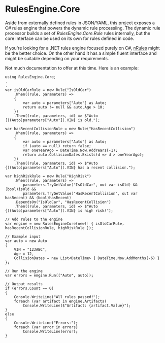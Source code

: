 # RulesEngine.Core

Aside from externally defined rules in JSON/YAML, this project exposes a C# rules engine that powers the dynamic rule processiing. The dynamic rule processor builds a set of _RulesEngine.Core.Rule_ rules internally, but the core interface can be used on its own for rules defined in code.

If you're looking for a .NET rules engine focused purely on C#, [nRules](https://nrules.net) might be the better choice. On the other hand it has a simple fluent interface and might be suitable depending on your requirements.

Not much documentation to offer at this time. Here is an example:

```
using RulesEngine.Core;
.
.
var isOldCarRule = new Rule("IsOldCar")
    .When((rule, parameters) =>
    {
        var auto = parameters["Auto"] as Auto;
        return auto != null && auto.Age > 10;
    })
    .Then((rule, parameters, id) => $"Auto {((Auto)parameters["Auto"]).VIN} is old.");

var hasRecentCollisionRule = new Rule("HasRecentCollision")
    .When((rule, parameters) =>
    {
        var auto = parameters["Auto"] as Auto;
        if (auto == null) return false;
        var oneYearAgo = DateTime.Now.AddYears(-1);
        return auto.CollisionDates.Exists(d => d > oneYearAgo);
    })
    .Then((rule, parameters, id) => $"Auto {((Auto)parameters["Auto"]).VIN} has a recent collision.");

var highRiskRule = new Rule("HighRisk")
    .When((rule, parameters) =>
        parameters.TryGetValue("IsOldCar", out var isOld) && (bool)isOld &&
        parameters.TryGetValue("HasRecentCollision", out var hasRecent) && (bool)hasRecent)
    .DependsOn("IsOldCar", "HasRecentCollision")
    .Then((rule, parameters, id) => $"Auto {((Auto)parameters["Auto"]).VIN} is high risk!");

// Add rules to the engine
var engine = new RulesEngineCore(new[] { isOldCarRule, hasRecentCollisionRule, highRiskRule });

// Example input
var auto = new Auto
{
    VIN = "123ABC",
    Age = 12,
    CollisionDates = new List<DateTime> { DateTime.Now.AddMonths(-6) }
};

// Run the engine
var errors = engine.Run(("Auto", auto));

// Output results
if (errors.Count == 0)
{
    Console.WriteLine("All rules passed!");
    foreach (var artifact in engine.Artifacts)
        Console.WriteLine($"Artifact: {artifact.Value}");
}
else
{
    Console.WriteLine("Errors:");
    foreach (var error in errors)
        Console.WriteLine(error);
}
```
